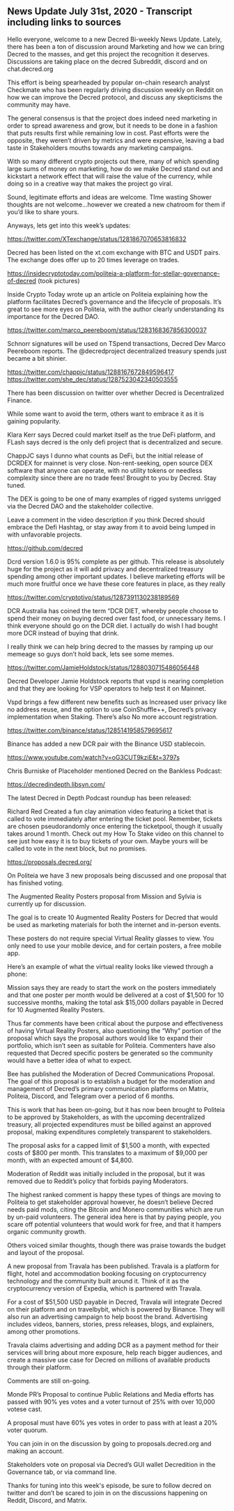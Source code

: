 ## News Update July 31st, 2020 - Transcript including links to sources

Hello everyone, welcome to a new Decred Bi-weekly News Update. Lately, there has been a ton of discussion around Marketing and how we can bring Decred to the masses, and get this project the recognition it deserves. Discussions are taking place on the decred Subreddit, discord and on chat.decred.org

This effort is being spearheaded by popular on-chain research analyst Checkmate who has been regularly driving discussion weekly on Reddit on how we can improve the Decred protocol, and discuss any skepticisms the community may have.

The general consensus is that the project does indeed need marketing in order to spread awareness and grow, but it needs to be done in a fashion that puts results first while remaining low in cost. Past efforts were the opposite, they weren’t driven by metrics and were expensive, leaving a bad taste in Stakeholders mouths towards any marketing campaigns.

With so many different crypto projects out there, many of which spending large sums of money on marketing, how do we make Decred stand out and kickstart a network effect that will raise the value of the currency, while doing so in a creative way that makes the project go viral.

Sound, legitimate efforts and ideas are welcome. TIme wasting Shower thoughts are not welcome...however we created a new chatroom for them if you’d like to share yours.

Anyways, lets get into this week’s updates:



https://twitter.com/XTexchange/status/1281867070653816832

Decred has been listed on the xt.com exchange with BTC and USDT pairs. The exchange does offer up to 20 times leverage on trades.

https://insidecryptotoday.com/politeia-a-platform-for-stellar-governance-of-decred (took pictures)

Inside Crypto Today wrote up an article on Politeia explaining how the platform facilitates Decred’s governance and the lifecycle of proposals. It’s great to see more eyes on Politeia, with the author clearly understanding its importance for the Decred DAO.


https://twitter.com/marco_peereboom/status/1283168367856300037

Schnorr signatures will be used on TSpend transactions, Decred Dev Marco Peereboom reports. The @decredproject decentralized treasury spends just became a bit shinier.


https://twitter.com/chappjc/status/1288167672849596417
https://twitter.com/she_dec/status/1287523042340503555

There has been discussion on twitter over whether Decred is Decentralized Finance.

While some want to avoid the term, others want to embrace it as it is gaining popularity.


Klara Kerr says Decred could market itself as the true DeFi platform, and FLash says decred is the only defi project that is decentralized and secure.

ChappJC says I dunno what counts as DeFi, but the initial release of DCRDEX for mainnet is very close. Non-rent-seeking, open source DEX software that anyone can operate, with no utility tokens or needless complexity since there are no trade fees! Brought to you by Decred. Stay tuned.

The DEX is going to be one of many examples of rigged systems unrigged via the Decred DAO and the stakeholder collective.

Leave a comment in the video description if you think Decred should embrace the Defi Hashtag, or stay away from it to avoid being lumped in with unfavorable projects.

https://github.com/decred

Dcrd version 1.6.0 is 95% complete as per github. This release is absolutely huge for the project as it will add privacy and decentralized treasury spending among other important updates. I believe marketing efforts will be much more fruitful once we have these core features in place, as they really


https://twitter.com/cryptotivo/status/1287391130238189569


DCR Australia has coined the term “DCR DIET, whereby people choose to spend their money on buying decred over fast food, or unnecessary items. I think everyone should go on the DCR diet. I actually do wish I had bought more DCR instead of buying that drink.

I really think we can help bring decred to the masses by ramping up our memeage so guys don’t hold back, lets see some memes.


https://twitter.com/JamieHoldstock/status/1288030715486056448

Decred Developer Jamie Holdstock reports that vspd is nearing completion and that they are looking for VSP operators to help test it on Mainnet.

Vspd brings a few different new benefits such as Increased user privacy like no address reuse, and the option to use CoinShuffle++, Decred’s privacy implementation when Staking.
There’s also No more account registration.

https://twitter.com/binance/status/1285141958579695617

Binance has added a new DCR pair with the Binance USD stablecoin.

https://www.youtube.com/watch?v=oG3CUT9kziE&t=3797s

Chris Burniske of Placeholder mentioned Decred on the Bankless Podcast:

https://decredindepth.libsyn.com/

The latest Decred in Depth Podcast roundup has been released:

Richard Red Created a fun clay animation video featuring a ticket that is called to vote immediately after entering the ticket pool. Remember, tickets are chosen pseudorandomly once entering the ticketpool, though it usually takes around 1 month. Check out my How To Stake video on this channel to see just how easy it is to buy tickets of your own. Maybe yours will be called to vote in the next block, but no promises.

https://proposals.decred.org/

On Politeia we have 3 new proposals being discussed and one proposal that has finished voting.

The Augmented Reality Posters proposal from Mission and Sylvia is currently up for discussion.

The goal is to create 10 Augmented Reality Posters for Decred that would be used as marketing materials for both the internet and in-person events.

These posters do not require special Virtual Reality glasses to view. You only need to use your mobile device, and for certain posters, a free mobile app.

Here’s an example of what the virtual reality looks like viewed through a phone:

Mission says they are ready to start the work on the posters immediately and that one poster per month would be delivered at a cost of $1,500 for 10 successive months, making the total ask $15,000 dollars payable in Decred for 10 Augmented Reality Posters.

Thus far comments have been critical about the purpose and effectiveness of having Virtual Reality Posters, also questioning the “Why” portion of the proposal which says the proposal authors would like to expand their portfolio, which isn’t seen as suitable for Politeia. Commenters have also requested that Decred specific posters be generated so the community would have a better idea of what to expect.

Bee has published the Moderation of Decred Communications Proposal.
The goal of this proposal is to establish a budget for the moderation and management of Decred’s primary communication platforms on Matrix, Politeia, Discord, and Telegram over a period of 6 months.

This is work that has been on-going, but it has now been brought to Politeia to be approved by Stakeholders, as with the upcoming decentralized treasury, all projected expenditures must be billed against an approved proposal, making expenditures completely transparent to stakeholders.

The proposal asks for a capped limit of $1,500 a month, with expected costs of $800 per month. This translates to a maximum of $9,000 per month, with an expected amount of $4,800.

Moderation of Reddit was initially included in the proposal, but it was removed due to Reddit’s policy that forbids paying Moderators.

The highest ranked comment is happy these types of things are moving to Politeia to get stakeholder approval however, he doesn’t believe Decred needs paid mods, citing the Bitcoin and Monero communities which are run by un-paid volunteers. The general idea here is that by paying people, you scare off potential volunteers that would work for free, and that it hampers organic community growth.

Others voiced similar thoughts, though there was praise towards the budget and layout of the proposal.

A new proposal from Travala has been published. Travala is a platform for flight, hotel and accommodation booking focusing on cryptocurrency technology and the community built around it. Think of it as the cryptocurrency version of Expedia, which is partnered with Travala.

For a cost of $51,500 USD payable in Decred, Travala will integrate Decred on their platform and on travelbybit, which is powered by Binance.  They will also run an advertising campaign to help boost the brand. Advertising includes videos, banners, stories, press releases, blogs, and explainers, among other promotions.

Travala claims advertising and adding DCR as a payment method for their services will bring about more exposure, help reach bigger audiences, and create a massive use case for Decred on millions of available products through their platform.

Comments are still on-going.

Monde PR’s Proposal to continue Public Relations and Media efforts has passed with 90% yes votes and a voter turnout of 25% with over 10,000 votese cast.

A proposal must have 60% yes votes in order to pass with at least a 20% voter quorum. 

You can join in on the discussion by going to proposals.decred.org and making an account.

Stakeholders vote on proposal via Decred’s GUI wallet Decredition in the Governance tab, or via command line.

Thanks for tuning into this week's episode, be sure to follow decred on twitter and don’t be scared to join in on the discussions happening on Reddit, Discord, and Matrix.
